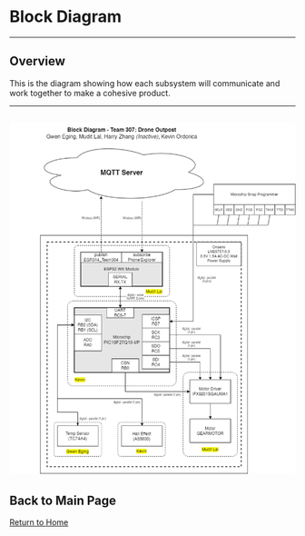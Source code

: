 #  **Block Diagram**

---

##  **Overview**  
This is the diagram showing how each subsystem will communicate and work together to make a cohesive product. 

---
![Diagram Title](./image/block_diagram.png)
---

##  **Back to Main Page**  
[ Return to Home](./index.md)
